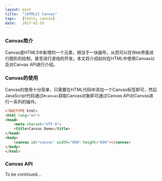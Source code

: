 ```yaml
---
layout: post
title:  "[HTML5] Canvas"
tags:   [html5, canvas]
date:   2017-02-26
---
```


### Canvas简介

Canvas是HTML5中新增的一个元素，相当于一块画布，从而可以在Web界面进行图形的绘制，甚至进行游戏的开发。本文将介绍如何在HTML中使用Canvas以及对Canvas API进行介绍。

### Canvas的使用

Canvas的使用十分简单，只需要在HTML代码中添加一个Canvas标签即可，然后JavaScript代码通过`#canvas`获取Canvas对象即可通过Canvas API对Canvas进行一系列的操作。

```html
<!DOCTYPE html>
<html lang="en">
<head>
    <meta charset="UTF-8">
    <title>Canvas Demo</title>
</head>
<body>
    <canvas id="canvas" width="800" height="600"></canvas>
</body>
</html>
```

### Canvas API

To be continued...